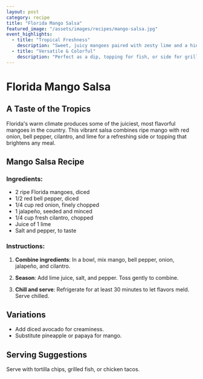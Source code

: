 ```yaml
---
layout: post
category: recipe
title: "Florida Mango Salsa"
featured_image: "/assets/images/recipes/mango-salsa.jpg"
event_highlights:
  - title: "Tropical Freshness"
    description: "Sweet, juicy mangoes paired with zesty lime and a hint of spice."
  - title: "Versatile & Colorful"
    description: "Perfect as a dip, topping for fish, or side for grilled meats."
---
```


# Florida Mango Salsa

## A Taste of the Tropics

Florida's warm climate produces some of the juiciest, most flavorful mangoes in the country. This vibrant salsa combines ripe mango with red onion, bell pepper, cilantro, and lime for a refreshing side or topping that brightens any meal.

## Mango Salsa Recipe

### Ingredients:
- 2 ripe Florida mangoes, diced
- 1/2 red bell pepper, diced
- 1/4 cup red onion, finely chopped
- 1 jalapeño, seeded and minced
- 1/4 cup fresh cilantro, chopped
- Juice of 1 lime
- Salt and pepper, to taste

### Instructions:

1. **Combine ingredients**: In a bowl, mix mango, bell pepper, onion, jalapeño, and cilantro.

2. **Season**: Add lime juice, salt, and pepper. Toss gently to combine.

3. **Chill and serve**: Refrigerate for at least 30 minutes to let flavors meld. Serve chilled.

## Variations

- Add diced avocado for creaminess.
- Substitute pineapple or papaya for mango.

## Serving Suggestions

Serve with tortilla chips, grilled fish, or chicken tacos.
